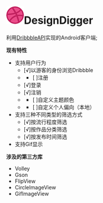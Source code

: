 # ![](./app/src/main/res/mipmap-mdpi/dribbble_ball.png)DesignDigger
利用[DribbbleAPI](http://developer.dribbble.com/)实现的Android客户端;

**现有特性**
* 支持用户行为
    * [√]以游客的身份浏览Dribbble
    * - [ ]注册
    * [√]登录
    * [√]注销
    * - [ ]自定义主题颜色
    * - [ ]自定义个人偏向（本地）
* 支持三种不同类型的筛选方式
     * [√]按流行程度筛选
     * [√]按作品分类筛选
     * [√]按发布时间筛选
* 支持Gif显示

**涉及的第三方库**
* Volley
* Gson
* FlipView
* CircleImageView
* GifImageView
